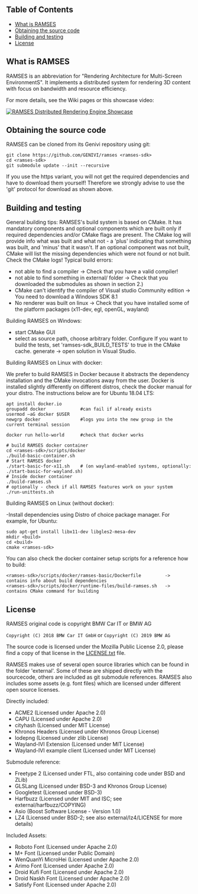 <!-- RAMSES -->

## Table of Contents
* [What is RAMSES](#what-is-ramses)
* [Obtaining the source code](#obtaining-the-source-code)
* [Building and testing](#building-and-testing)
* [License](#license)

## What is RAMSES
RAMSES is an abbreviation for "Rendering Architecture for Multi-Screen
EnvironmentS". It implements a distributed system for rendering 3D content
with focus on bandwidth and resource efficiency.

For more details, see the Wiki pages or this showcase video:

[![RAMSES Distributed Rendering Engine Showcase](https://img.youtube.com/vi/tyzvEI25BMg/0.jpg)](https://www.youtube.com/watch?v=tyzvEI25BMg)

## Obtaining the source code
RAMSES can be cloned from its Genivi repository using git:

```
git clone https://github.com/GENIVI/ramses <ramses-sdk>
cd <ramses-sdk>
git submodule update --init --recursive
```

If you use the https variant, you will not get the required dependencies
and have to download them yourself! Therefore we strongly advise to use the
'git' protocol for download as shown above.

## Building and testing
General building tips: RAMSES's build system is based on CMake. It has
mandatory components and optional components which are built only if
required dependencies and/or CMake flags are present. The CMake log will
provide info what was built and what not - a 'plus' indicating that something
was built, and 'minus' that it wasn't. If an optional component was not built,
CMake will list the missing dependencies which were not found or not built.
Check the CMake logs! Typical build errors:
- not able to find a compiler -> Check that you have a valid compiler!
- not able to find something in external/ folder -> Check that you downloaded the submodules as shown in section 2.)
- CMake can't identify the compiler of Visual studio Community edition -> You need to download a Windows SDK 8.1
- No renderer was built on linux -> Check that you have installed some of the platform packages (x11-dev, egl, openGL, wayland)

Building RAMSES on Windows:
- start CMake GUI
- select <ramses-sdk> as source path, choose arbitrary <build> folder.
Configure
If you want to build the tests, set 'ramses-sdk_BUILD_TESTS' to true in the CMake cache.
generate -> open solution in Visual Studio.

Building RAMSES on Linux with docker:

We prefer to build RAMSES in Docker because it abstracts the dependency installation
and the CMake invocations away from the user. Docker is installed slightly differently
on different distros, check the docker manual for your distro. The instructions below
are for Ubuntu 18.04 LTS:

```
apt install docker.io
groupadd docker             #can fail if already exists
usermod –aG docker $USER
newgrp docker               #logs you into the new group in the current terminal session

docker run hello-world      #check that docker works

# build RAMSES docker container
cd <ramses-sdk>/scripts/docker
./build-basic-container.sh
# Start RAMSES docker
./start-basic-for-x11.sh    # (on wayland-enabled systems, optionally: ./start-basic-for-wayland.sh)
# Inside docker container
./build-ramses.sh
# optionally - check if all RAMSES features work on your system
./run-unittests.sh
```

Building RAMSES on Linux (without docker):

-Install dependencies using Distro of choice package manager. For example, for Ubuntu:
```
sudo apt-get install libx11-dev libgles2-mesa-dev
mkdir <build>
cd <build>
cmake <ramses-sdk>
```

You can also check the docker container setup scripts for a reference how to build:
```
<ramses-sdk>/scripts/docker/ramses-basic/Dockerfile         -> contains info about build dependencies
<ramses-sdk>/scripts/docker/runtime-files/build-ramses.sh   -> contains CMake command for building
```

## License
RAMSES original code is copyright BMW Car IT or BMW AG

```Copyright (C) 2018 BMW Car IT GmbH``` or ```Copyright (C) 2019 BMW AG```

The source code is licensed under the Mozilla Public License 2.0, please find a
copy of that license in the [LICENSE.txt](https://github.com/GENIVI/ramses/blob/master/LICENSE.txt) file.

RAMSES makes use of several open source libraries which can be found in the folder 'external'.
Some of these are shipped directly with the sourcecode, others are included as git submodule references.
RAMSES also includes some assets (e.g. font files) which are licensed under different open source licenses.

Directly included:
- ACME2 (Licensed under Apache 2.0)
- CAPU (Licensed under Apache 2.0)
- cityhash (Licensed under MIT License)
- Khronos Headers (Licensed under Khronos Group License)
- lodepng (Licensed under zlib License)
- Wayland-IVI Extension (Licensed under MIT License)
- Wayland-IVI example client (Licensed under MIT License)

Submodule reference:
- Freetype 2 (Licensed under FTL, also containing code under BSD and ZLib)
- GLSLang (Licensed under BSD-3 and Khronos Group License)
- Googletest (Licensed under BSD-3)
- Harfbuzz (Licensed under MIT and ISC; see external/harfbuzz/COPYING)
- Asio (Boost Software License - Version 1.0)
- LZ4 (Licensed under BSD-2; see also external/lz4/LICENSE for more details)

Included Assets:
- Roboto Font (Licensed under Apache 2.0)
- M+ Font (Licensed under Public Domain)
- WenQuanYi MicroHei (Licensed under Apache 2.0)
- Arimo Font (Licensed under Apache 2.0)
- Droid Kufi Font (Licensed under Apache 2.0)
- Droid Naskh Font (Licensed under Apache 2.0)
- Satisfy Font (Licensed under Apache 2.0)
